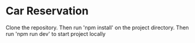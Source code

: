 # Car Reservation

Clone the repository. Then run 'npm install' on the project directory.
Then run 'npm run dev' to start project locally
